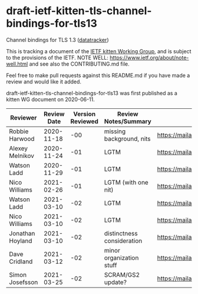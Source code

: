 # draft-ietf-kitten-tls-channel-bindings-for-tls13
Channel bindings for TLS 1.3
([datatracker](https://datatracker.ietf.org/doc/draft-ietf-kitten-tls-channel-bindings-for-tls13/))

This is tracking a document of the [IETF kitten Working
Group](https://datatracker.ietf.org/wg/kitten), and is subject to the
provisions of the IETF.  NOTE WELL: https://www.ietf.org/about/note-well.html
and see also the CONTRIBUTING.md file.

Feel free to make pull requests against this README.md if you have made a
review and would like it added.

draft-ietf-kitten-tls-channel-bindings-for-tls13 was first published as a
kitten WG document on 2020-06-11.

| Reviewer         | Review Date | Version Reviewed | Review Notes/Summary       | Link to Review                                                            |
|------------------|-------------|------------------|----------------------------|---------------------------------------------------------------------------|
| Robbie Harwood   | 2020-11-18  | -00              | missing background, nits   | https://mailarchive.ietf.org/arch/msg/kitten/q_S6tD_VonAZCrU4i_gHHvUSOMs/ |
| Alexey Melnikov  | 2020-11-24  | -01              | LGTM                       | https://mailarchive.ietf.org/arch/msg/kitten/EvD7KgaGM_0xhdLJzmUH7gsTcJ4/ |
| Watson Ladd      | 2020-11-29  | -01              | LGTM                       | https://mailarchive.ietf.org/arch/msg/kitten/ksj70J7D0d7LCerr-bg8YIUeC8A/ |
| Nico Williams    | 2021-02-26  | -01              | LGTM (with one nit)        | https://mailarchive.ietf.org/arch/msg/kitten/0cTcZs45FdX3q2TwCn_Gdg8CKYQ/ |
| Watson Ladd      | 2021-03-10  | -02              | LGTM                       | https://mailarchive.ietf.org/arch/msg/kitten/WRj04vqwlc0JpHfIJ4PR1qPcsRI/ |
| Nico Williams    | 2021-03-10  | -02              | LGTM                       | https://mailarchive.ietf.org/arch/msg/kitten/PixnKOyvQk1UXk7ePd2fggwTeNY/ |
| Jonathan Hoyland | 2021-03-10  | -02              | distinctness consideration | https://mailarchive.ietf.org/arch/msg/kitten/iu_8ugoOxQQUdv9LAX0v9hGJM0w/ |
| Dave Cridland    | 2021-03-12  | -02              | minor organization stuff   | https://mailarchive.ietf.org/arch/msg/kitten/q6rfIMpITPKZEvifMX41d-qVilE/ |
| Simon Josefsson  | 2021-03-25  | -02              | SCRAM/GS2 update?          | https://mailarchive.ietf.org/arch/msg/kitten/yFBTWMa59xEHM-fk2xAp6UfJk3g/ |
